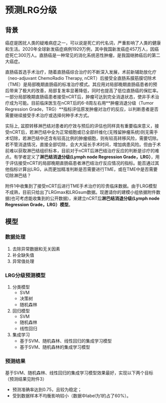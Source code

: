 # 预测LRG分级

## 背景

癌症是困扰人类的疑难病症之一，可以说是死亡的代名词，严重影响了人类的健康和生活。2020年全球新发癌症病例1929万例，其中我国新发癌症457万人，因癌症死亡300万人。直肠癌是一种常见的消化系统恶性肿瘤，是我国继肺癌后的第二大癌症。

直肠癌首选手术治疗，随着直肠癌综合治疗的不断深入发展，术前新辅助放化疗（neo-adjuvant ChemoRadio Therapy, nCRT）后接受全直肠系膜筋膜切除术（TME）是局部晚期直肠癌的标准治疗模式。其应用对局部晚期直肠癌患者的预后带来了极大的改善，局部复发率显著降低，同时也提高了低位直肠癌的保肛率。一部分局部晚期直肠癌患者接受nCRT后，肿瘤可达到完全消退状态，使非手术治疗成为可能。目前临床医生在nCRT后的6-8周左右用**肿瘤消退分级（Tumor Regression Grade，TRG）**指标评估原发肿瘤对治疗的反应，以判断患者是否需要继续接受手术治疗或选择何种手术方式。

实际上, 盆腔转移淋巴结对患者的疗效与预后的评估也同样具有重要临床意义，接受nCRT后，若淋巴结中全为正常细胞或已全部纤维化(无残留肿瘤系统)则无需手术切除，若淋巴结中还含有较高比例的肿瘤细胞，则有较高转移风险，需要切除。若不管消退情况，直接全部切除，会大大延长手术时间，增加病患风险。但由于术前难以获取淋巴结组织标本，目前对于nCRT后淋巴结治疗反应的判断是诊疗的难点。有学者定义了**淋巴结消退分级(Lymph node Regression Grade，LRG）**，用于评估接受nCRT的局部晚期直肠癌患者淋巴结治疗反应情况的指标。能否通过其他指标计算出LRG，从而更加精准判断是否需要进行TME，或在TME中是否需要切除淋巴结？

附件1中收集到了接受nCRT后进行TME手术治疗的珍贵临床数据。由于LRG模型不成熟，目前只给出了LRGmax和LRGsum数据。现邀请你的建模小组依据附件数据(也可考虑能收集到的公开数据)，来建立nCRT后**淋巴结消退分级(Lymph node Regression Grade，LRG）模型**。

## 模型

### 数据处理

1. 去除异常数据和无关因素
2. 补全缺失值
3. 异常值处理

### LRG分级预测模型

1. 分类模型
   - SVM
   - 决策树
   - 随机森林
2. 回归模型
   - SVM
   - 随机森林
   - 线性回归
3. 集成学习
   - 基于SVM、随机森林、线性回归的集成学习模型
   - 基于SVM、随机森林的集成学习模型

### 预测结果

基于SVM、随机森林、线性回归的集成学习模型效果最好，实现以下两个目标（预测结果见附件3）

- 预测准确率达到0.75，且较为稳定；
- 受到数据样本不均衡影响较小（数据中label为1的占了60%）。
